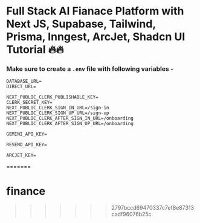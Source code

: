 # Full Stack AI Fianace Platform with Next JS, Supabase, Tailwind, Prisma, Inngest, ArcJet, Shadcn UI Tutorial 🔥🔥


### Make sure to create a `.env` file with following variables -

```
DATABASE_URL=
DIRECT_URL=

NEXT_PUBLIC_CLERK_PUBLISHABLE_KEY=
CLERK_SECRET_KEY=
NEXT_PUBLIC_CLERK_SIGN_IN_URL=/sign-in
NEXT_PUBLIC_CLERK_SIGN_UP_URL=/sign-up
NEXT_PUBLIC_CLERK_AFTER_SIGN_IN_URL=/onboarding
NEXT_PUBLIC_CLERK_AFTER_SIGN_UP_URL=/onboarding

GEMINI_API_KEY=

RESEND_API_KEY=

ARCJET_KEY=
```
=======
# finance
>>>>>>> 2797bccd69470337c7ef8e87313cadf96076b25c
